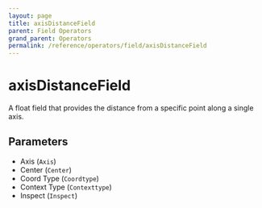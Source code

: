 ```yaml
---
layout: page
title: axisDistanceField
parent: Field Operators
grand_parent: Operators
permalink: /reference/operators/field/axisDistanceField
---
```


# axisDistanceField

A float field that provides the distance from a specific point along a single axis.

## Parameters

* Axis (`Axis`)
* Center (`Center`)
* Coord Type (`Coordtype`)
* Context Type (`Contexttype`)
* Inspect (`Inspect`)
